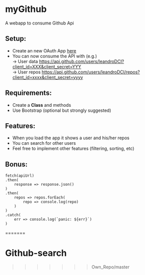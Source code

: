 # myGithub

A webapp to consume Github Api

## Setup:  
- Create an new OAuth App [here](https://github.com/settings/developers)
- You can now consume the API with (e.g.)  
-> User data https://api.github.com/users/leandroDCI?client_id=XXX&client_secret=YYY  
-> User repos https://api.github.com/users/leandroDCI/repos?client_id=xxxx&client_secret=yyyy  
## Requirements:
- Create a **Class** and methods
- Use Bootstrap (optional but strongly suggested)

## Features:
- When you load the app it shows a user and his/her repos  
- You can search for other users
- Feel free to implement other features (filtering, sorting, etc)


## Bonus:  

```
fetch(apiUrl)
.then(
	response => response.json()
)
.then(
	repos => repos.forEach( 
		repo => console.log(repo)
	)
)
.catch(
	err => console.log(`panic: ${err}`)
)
```
=======
# Github-search
>>>>>>> Own_Repo/master
